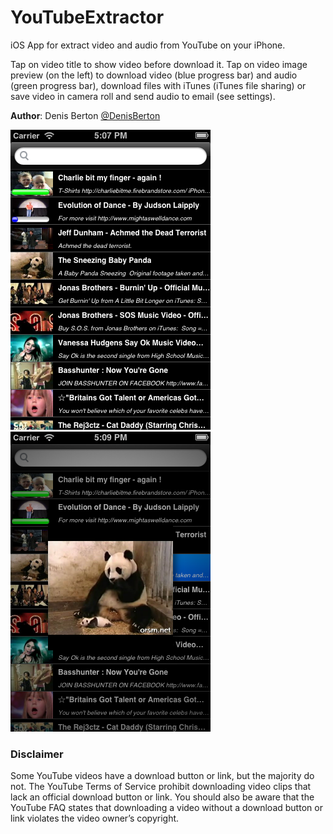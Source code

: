 YouTubeExtractor
================

iOS App for extract video and audio from YouTube on your iPhone.

Tap on video title to show video before download it.
Tap on video image preview (on the left) to download video (blue progress bar) and audio (green progress bar), download files with iTunes (iTunes file sharing) or save video in camera roll and send audio to email (see settings).

**Author**: Denis Berton [@DenisBerton](https://twitter.com/DenisBerton)

![Alt text](/preview.png "Preview download")  ![Alt text](/preview_play.png "Preview play")

### Disclaimer
Some YouTube videos have a download button or link, but the majority do not. The YouTube Terms of Service prohibit downloading video clips that lack an official download button or link. You should also be aware that the YouTube FAQ states that downloading a video without a download button or link violates the video owner’s copyright.
